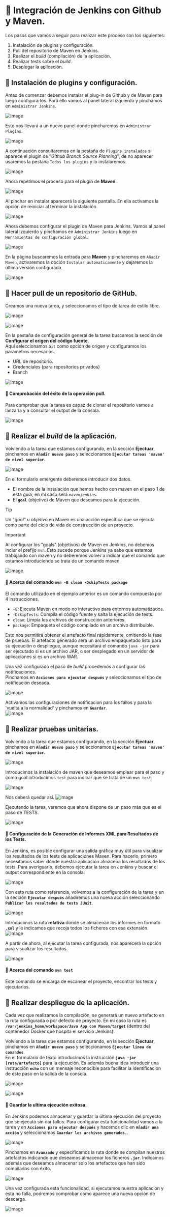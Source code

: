 # 📌 Integración de Jenkins con Github y Maven.
 Los pasos que vamos a seguir para realizar este proceso son los siguientes:
 1. Instalación de plugins y configuración.
 2. Pull del repositorio de Maven en Jenkins.
 3. Realizar el _build_ (compilación) de la aplicación.
 4. Realizar tests sobre el _build_.
 5. Desplegar la aplicación.
 
 ## 📍 Instalación de plugins y configuración.
 Antes de comenzar debemos instalar el plug-in de Github y de Maven para luego configurarlos.
 Para ello vamos al panel lateral izquierdo y pinchamos en `Administrar Jenkins`.
    
 ![image](https://github.com/user-attachments/assets/7d744485-ab38-4deb-b473-0014ae5de7c6)

Esto nos llevará a un nuevo panel donde pincharemos en `Administrar Plugins`.
    
![image](https://github.com/user-attachments/assets/2c56252e-9efd-41ce-b605-b27e84fcb023)
    
A continuación consultaremos en la pestaña de `Plugins instalados` si aparece el plugin de "_Github Branch Source Planning_", de no aparecer usaremos la pestaña `Todos los plugins` y lo instalaremos.
    
![image](https://github.com/user-attachments/assets/ea144442-b0ab-4928-9cb4-6188b910ebbf)

Ahora repetimos el proceso para el plugin de **Maven**.
    
![image](https://github.com/user-attachments/assets/f24ef6bc-8880-4368-80b7-9131a3063e78)

Al pinchar en instalar aparecerá la siguiente pantalla. En ella activamos la opción de reiniciar al terminar la instalación.
    
![image](https://github.com/user-attachments/assets/0e5f2548-6c21-4cad-80ea-3104d706ab22)

Ahora debemos configurar el plugin de Maven para Jenkins. Vamos al panel lateral izquierdo y pinchamos en `Administrar Jenkins` luego en `Herramientas de configuración global`.
     
![image](https://github.com/user-attachments/assets/02e85234-9fff-4f64-9199-81a98de0ee30)
    
En la página buscaremos la entrada para **Maven** y pincharemos en `Añadir Maven`, activaremos la opción `Instalar automaticamente` y dejaremos la última versión configurada.
    
![image](https://github.com/user-attachments/assets/da17a677-2c13-41dc-8aa0-20b527c3108f)

 ## 📍 Hacer pull de un repositorio de GitHub.
Creamos una nueva tarea, y seleccionamos el tipo de tarea de estilo libre.
    
![image](https://github.com/user-attachments/assets/572e7d23-f935-4f3a-9fe1-64acc923a64b)
    
![image](https://github.com/user-attachments/assets/f502586e-e98b-48a9-8850-d22587fcca51)
   
     
En la pestaña de configuración general de la tarea buscamos la sección de **Configurar el origen del código fuente**.      
Aquí seleccionamos `Git` como opción de origen y configuramos los parametros necesarios.
- URL de repositorio.
- Credenciales (para repositorios privados)
- Branch
       
![image](https://github.com/user-attachments/assets/40909841-7c96-4f38-9fdf-351d44737169)


 #### 🔸 Comprobación del éxito de la operación pull.
 Para comprobar que la tarea es capaz de clonar el repositorio vamos a lanzarla y a consultar el output de la consola.
      
![image](https://github.com/user-attachments/assets/e24a0c3c-6650-4f9b-8c80-b839c6d292fe)


 ## 📍 Realizar el _build_ de la aplicación.
 Volviendo a la tarea que estamos configurando, en la sección **Ejectuar**, pinchamos en **`Añadir nuevo paso`** y seleccionamos **`Ejecutar tareas 'maven' de nivel superior`**.    
    
 ![image](https://github.com/user-attachments/assets/fe32c395-9970-4b0c-82d8-828667b87b77)

En el formulario emergente deberemos introducir dos datos.
- El nombre de la instalación que hemos hecho con maven en el paso 1 de esta guía, en mi caso será _`mavenjenkins`_.
- El **`goal`** (objetivo) de Maven que deseamos para la ejecución.    

>[!Tip]
>Un "_goal_" u _objetivo_ en Maven es una acción específica que se ejecuta como parte del ciclo de vida de construcción de un proyecto.
  
>[!IMPORTANT]
> Al configurar los "goals" (objetivos) de Maven en Jenkins, no debemos inclur el prefijo `mvn`. Esto sucede porque Jenkins ya sabe que estamos trabajando con maven y no deberemos volver a indicar que el comando que estamos introduciendo se trata de un comando maven. 
    
![image](https://github.com/user-attachments/assets/297a1e79-0672-48a3-bf01-b58e7b1874df)
   
#### 🔸 **Acerca del comando `mvn -B clean -DskipTests package`**    
El comando utilizado en el ejemplo anterior es un comando compuesto por 4 instrucciones. 
- `-B`: Ejecuta Maven en modo no interactivo para entornos automatizados.
- `-DskipTests`: Compila el código fuente y salta la ejecución de tests.
- `clean`: Limpia los archivos de construcción anteriores.
- `package`: Empaqueta el código compilado en un archivo distribuible.
    
Esto nos permitirá obtener el artefacto final rápidamente, omitiendo la fase de pruebas. El artefacto generado será un archivo empaquetado listo para su ejecución o despliegue, aunque necesitará el comando `java -jar` para ser ejecutado si es un archivo JAR, o ser desplegado en un servidor de aplicaciones si es un archivo WAR.
      
Una vez configurado el paso de _build_ procedemos a configurar las notificaciones.   
Pinchamos en **`Acciones para ejecutar después`** y seleccionamos el tipo de notificación deseada.    
    
![image](https://github.com/user-attachments/assets/af4a1094-6f0d-4ccd-8eaa-3ae04e1fb2a4)
    
Activamos las configuraciones de notificacion para los fallos y para la 'vuelta a la normalidad' y pinchamos en **`Guardar`**.    
![image](https://github.com/user-attachments/assets/6d403e92-cc24-4ac5-a8d7-c8ef893dc8b1)

   
## 📍 Realizar pruebas unitarias.
 Volviendo a la tarea que estamos configurando, en la sección **Ejectuar**, pinchamos en **`Añadir nuevo paso`** y seleccionamos **`Ejecutar tareas 'maven' de nivel superior`**.    
    
![image](https://github.com/user-attachments/assets/e2d3024b-46f9-4a4f-8b9e-1b6dd30a5bae)

Introducimos la instalación de maven que deseamos emplear para el paso y como goal introducimos `test` para indicar que se trata de un `mvn test`.    
    
![image](https://github.com/user-attachments/assets/b30e49d4-47bc-4af1-8f27-a41ce53da38e)

Nos deberá quedar así.
![image](https://github.com/user-attachments/assets/e2a89efa-6613-4d92-aeb6-3bee7057e0ee)

Ejecutando la tarea, veremos que ahora dispone de un paso más que es el paso de TESTS.    
     
![image](https://github.com/user-attachments/assets/acc45188-b66a-4e36-abaf-d13d008351d1)

#### 🔸 Configuración de la Generación de Informes XML para Resultados de los Tests.
En Jenkins, es posible configurar una salida gráfica muy útil para visualizar los resultados de los tests de aplicaciones Maven. Para hacerlo, primero necesitamos saber dónde nuestra aplicación almacena los resultados de los tests. Para averiguarlo, debemos ejecutar la tarea en Jenkins y buscar el output correspondiente en la consola.
    
![image](https://github.com/user-attachments/assets/e42d9396-8b1c-48b1-964d-1c5f033f4986)
    
Con esta ruta como referencia, volvemos a la configuración de la tarea y en la sección **`Ejecutar después`** añadiremos una nueva acción seleccionando **`Publicar los resultados de tests JUnit`**.     
     
![image](https://github.com/user-attachments/assets/5deab1ab-98ae-4e1a-937b-abecc66f466d)

Introducimos la ruta **relativa** donde se almacenan los informes en formato **`.xml`** y le indicamos que recoja todos los ficheros con esa extensión.
![image](https://github.com/user-attachments/assets/c243c470-f211-4281-8f4f-0b843a493b48)

A partir de ahora, al ejecutar la tarea configurada, nos aparecerá la opción para visualizar los resultados.
    
![image](https://github.com/user-attachments/assets/bfe5ed1d-bca5-4420-b6ec-53fb09a029e3)
    
#### 🔸 **Acerca del comando `mvn test`**
Este comando se encarga de escanear el proyecto, encontrar los tests y ejecutarlos.

## 📍 Realizar despliegue de la aplicación.
Cada vez que realizamos la compilación, se generará un nuevo artefacto en la ruta configurada o por defecto de proyecto. En mi caso la ruta es **`/var/jenkins_home/workspace/Java App con Maven/target`** (dentro del contenedor Docker que hospita el servicio Jenkins).  

Volviendo a la tarea que estamos configurando, en la sección **Ejectuar**, pinchamos en **`Añadir nuevo paso`** y seleccionamos **`Ejecutar linea de comandos`**.    
En el formulario de texto introducimos la instrucción **`java -jar [ruta/artefacto]`** para la ejecución. Es además buena idea introducir una instrucción **`echo`** con un mensaje reconocible para facilitar la identificacion de este paso en la salida de la consola.

![image](https://github.com/user-attachments/assets/7a40e11d-bd75-4ad4-85ef-b6e586ee2292)

![image](https://github.com/user-attachments/assets/2e71bc6c-b072-4fd4-8172-8c300da307ff)

#### 🔸 Guardar la ultima ejecución exitosa.
En Jenkins podemos almacenar y guardar la última ejecución del proyecto que se ejecutó sin dar fallos. Para configurar esta funcionalidad vamos a la tarea y en **`Acciones para ejecutar después`** y hacemos clic en **`Añadir una acción`** y seleccionamos **`Guardar los archivos generados.`**.
   
![image](https://github.com/user-attachments/assets/696799e1-d16c-4161-ab3d-f85bc8b29dd1)

Pinchamos en **`Avanzado`** y especificamos la ruta  donde se compilan nuestros artefactos indicando que deseamos almacenar los ficheros **`.jar`**. Indicamos además que deseamos almacenar solo los artefactos que han sido compilados con éxito.   
    
![image](https://github.com/user-attachments/assets/466f63e5-acba-4fb0-bcd8-f7a1bbe53142)

Una vez configurada esta funcionalidad, si ejecutamos nuestra aplicacion y esta no falla, podremos comprobar como aparece una nueva opción de descarga.    
    
![image](https://github.com/user-attachments/assets/8db5496b-5a58-4544-a7a7-af954be27d39)

